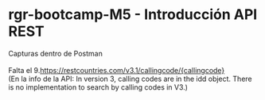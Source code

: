 # rgr-bootcamp-M5 - Introducción API REST

Capturas dentro de Postman<br /><br />
Falta el 9.https://restcountries.com/v3.1/callingcode/{callingcode}<br />
(En la info de la API: In version 3, calling codes are in the idd object. There is no implementation to search by calling codes in V3.)

